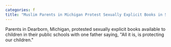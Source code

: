 ```yaml
---
categories: f
title: "Muslim Parents in Michigan Protest Sexually Explicit Books in Schools"
---
```

Parents in Dearborn, Michigan, protested sexually explicit books available to children in their public schools with one father saying, "All it is, is protecting our children."